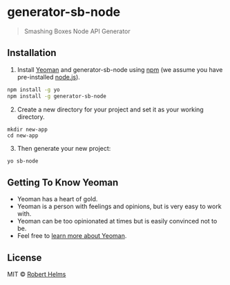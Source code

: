 # generator-sb-node
> Smashing Boxes Node API Generator

## Installation

1) Install [Yeoman](http://yeoman.io) and generator-sb-node using [npm](https://www.npmjs.com/) (we assume you have pre-installed [node.js](https://nodejs.org/)).

```bash
npm install -g yo
npm install -g generator-sb-node
```

2) Create a new directory for your project and set it as your working directory.

```
mkdir new-app
cd new-app
```

3) Then generate your new project:

```bash
yo sb-node
```

## Getting To Know Yeoman

 * Yeoman has a heart of gold.
 * Yeoman is a person with feelings and opinions, but is very easy to work with.
 * Yeoman can be too opinionated at times but is easily convinced not to be.
 * Feel free to [learn more about Yeoman](http://yeoman.io/).

## License

MIT © [Robert Helms]()
